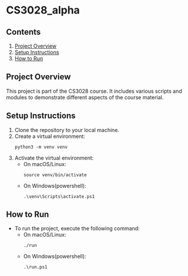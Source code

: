 # CS3028_alpha

## Contents

1. [Project Overview](#project-overview)
2. [Setup Instructions](#setup-instructions)
3. [How to Run](#how-to-run)

## Project Overview

This project is part of the CS3028 course. It includes various scripts and modules to demonstrate different aspects of the course material.

## Setup Instructions

1. Clone the repository to your local machine.
2. Create a virtual environment:
    ```
    python3 -m venv venv
    ```
3. Activate the virtual environment:
    - On macOS/Linux:
        ```
        source venv/bin/activate
        ```
    - On Windows(powershell):
        ```
        .\venv\Scripts\activate.ps1
        ```

## How to Run

-   To run the project, execute the following command:
    -   On macOS/Linux:
        ```
        ./run
        ```
    -   On Windows(powershell):
        ```
        .\run.ps1
        ```
